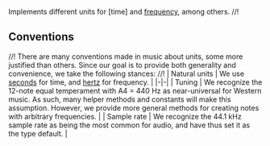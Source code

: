 Implements different units for [time] and [frequency](freq), among others.
//!
## Conventions
//!
There are many conventions made in music about units, some more justified than others. Since our
goal is to provide both generality and convenience, we take the following stances:
//!
| Natural units | We use [seconds](https://en.wikipedia.org/wiki/Second) for time, and [hertz](https://en.wikipedia.org/wiki/Hertz) for frequency. |
|-|-|
| Tuning | We recognize the 12-note equal temperament with A4 = 440 Hz as near-universal for Western music. As such, many helper methods and constants will make this assumption. However, we provide more general methods for creating notes with arbitrary frequencies. |
| Sample rate | We recognize the 44.1 kHz sample rate as being the most common for audio, and have thus set it as the type default. |

